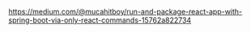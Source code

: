 https://medium.com/@mucahitboy/run-and-package-react-app-with-spring-boot-via-only-react-commands-15762a822734
